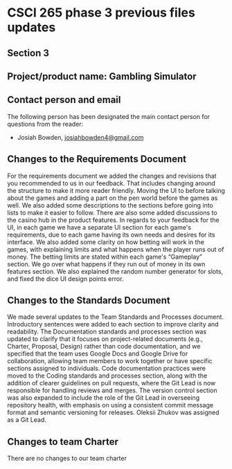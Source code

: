 # CSCI 265 phase 3 previous files updates

## Section 3

## Project/product name: Gambling Simulator

## Contact person and email

The following person has been designated the main contact person for questions from the reader:

-  Josiah Bowden, [josiahbowden4@gmail.com](mailto:josiahbowden4@gmail.com)

## Changes to the Requirements Document

For the requirements document we added the changes and revisions that you recommended to us in our feedback. That includes changing around the structure to make it more reader friendly. Moving the UI to before talking about the games and adding a part on the pen world before the games as well. We also added some descriptions to the sections before going into lists to make it easier to follow. There are also some added discussions to the casino hub in the product features. In regards to your feedback for the UI, in each game we have a separate UI section for each game's requirements, due to each game having its own needs and desires for its interface. We also added some clarity on how betting will work in the games, with explaining limits and what happens when the player runs out of money. The betting limits are stated within each game's “Gameplay” section. We go over what happens if they run out of money in its own features section. We also explained the random number generator for slots, and fixed the dice UI design points error.

## Changes to the Standards Document

We made several updates to the Team Standards and Processes document. Introductory sentences were added to each section to improve clarity and readability. The Documentation standards and processes section was updated to clarify that it focuses on project-related documents (e.g., Charter, Proposal, Design) rather than code documentation, and we specified that the team uses Google Docs and Google Drive for collaboration, allowing team members to work together or have specific sections assigned to individuals. Code documentation practices were moved to the Coding standards and processes section, along with the addition of clearer guidelines on pull requests, where the Git Lead is now responsible for handling reviews and merges. The version control section was also expanded to include the role of the Git Lead in overseeing repository health, with emphasis on using a consistent commit message format and semantic versioning for releases. Oleksii Zhukov was assigned as a Git Lead.

## Changes to team Charter  
There are no changes to our team charter
